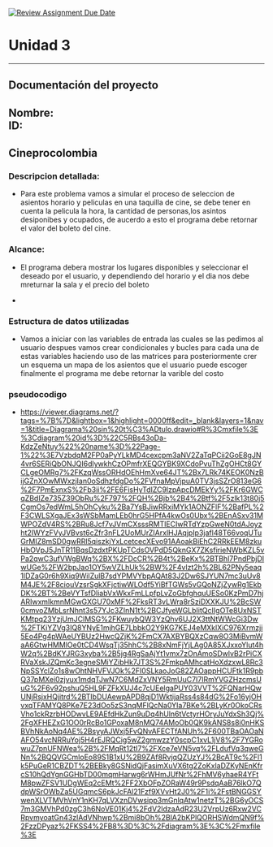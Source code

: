 [![Review Assignment Due Date](https://classroom.github.com/assets/deadline-readme-button-22041afd0340ce965d47ae6ef1cefeee28c7c493a6346c4f15d667ab976d596c.svg)](https://classroom.github.com/a/MuElT52l)
# Unidad 3
---
## Documentación del proyecto
Nombre:  
ID:  
---
## Cineprocolombia
 
### Descripcion detallada:
 
- Para este problema vamos a simular el proceso de seleccion de asientos horario y peliculas en una taquilla de cine, se debe tener en cuenta la pelicula la hora, la cantidad de personas,los asintos desiponibes y ocupados, de aucerdo a esto el programa debe retornar el valor del boleto del cine.
 
### Alcance:
 
- El programa debera mostrar los lugares disponibles y seleccionar el deseado por el usuario, y dependiendo del horario y el dia nos debe mreturnar la sala y el precio del boleto
 
-
 
### Estructura de datos utilizadas
- Vamos a iniciar con las variables de entrada las cuales se las pedimos al usuario
despues vamos crear condicionales y bucles para cada una de estas variables haciendo uso de las matrices para posteriormente crer un esquema un mapa de los asientos que el usuario puede escoger finalmente el programa me debe retornar la varible del costo







### pseudocodigo 

- https://viewer.diagrams.net/?tags=%7B%7D&lightbox=1&highlight=0000ff&edit=_blank&layers=1&nav=1&title=Diagrama%20sin%20t%C3%ADtulo.drawio#R%3Cmxfile%3E%3Cdiagram%20id%3D%22C5RBs43oDa-KdzZeNtuy%22%20name%3D%22Page-1%22%3E7VzbdqM2FP0aPyYLkMD4cexcpm3aNV2ZaTqPCii2GoE8gJN4vr6SERiQbONJQI6dlywkhCzOPmfrXEQGYBK9XCdoPvuThZgOHCt8GYCLgeOMRg7%2FKzqWssORHdOEhHmXve64JT%2Bx7LRk74KEOK0NzBijGZnXOwMWxzjIan0oSdhzfdgDo%2FVfnaMpVjpuA0TV3jsSZrO813eG6%2F7PmExnxS%2Fb3ii%2FE6FisHyTdIZC9lzpApcDMEkYy%2FKr6GWCqZBdIZe735Z39ObRu%2F797%2FQH%2Bjb%2B4%2Btf%2F5zlk13t80j5CgmOs7edWmL5hOhCyku%2Ba7YsBJiwRRxiMYk1AONZFlF%2BafPL%2F3CWLSXgaJEx3sWSbMamLEb0hrG5HPfA4kwOs0Ubx%2BEnASxv31MWPOZdV4RS%2BRu8Jcf7vJVmCXsssRMTlECIwRTdYzpGweN0tdAJoyzht2IWYzFVyJVBvst6cZfr3nFL2UoMUrZIArxlHJAqjpIp3jafl48T66voqUTuGrMIZ8mSD0gwRRl5qiszkjYxLcetcecXEvo91AAoakBiEhC2RRkEEM8zkuHbOVpJ5JnTR11BqsDzdxtPKUpTCdsOVPdD5QknGX7ZKsfirieNWbKZL5vPa2qwC3ufVWgBWq%2BX%2FDcCR%2B4t%2BeKx%2BTBhl7PndPbjDIwUGe%2FW2bpJao1OY5wVZLhUk%2BW%2F4vlzt2h%2BL62PNy5eaq1lDZaG0r6h9Xiq9WilZulB7sdYPMVYbpAQAt83J2Dw6SJYUN7mc3uUv8M4JE%2F8ciouVzsrSgkXFjctiwWLOdf5YiBfTGWs5vGQoNZjZywRg1EkbDK%2BT%2BeVYTsfDliabVxWkxFmLLpfpLvZoGbfghquUESo0KzPmD7hjARIwxmIkmnMGwGXGU70xMF%2FksRT3vLWra8rSziDXXKJU%2BcSW0cmvoZMbLsrNhnt3s57YJc3ZInN1t%2BCJfyeWGLbIitQcIIgOTe8UxNSTKMtpq23YzjUmJClMSG%2FKwuybQW3YzQhv6UJ2X3ttNtWWcGi3Dw%2FTKiYZVg3IQ8YNyE1mjhGE7LbbkO2Y9KG7KEJ4eMXklXiC976Xrmzji5Eo4Pg4pWAeUYBUz2HwcQZjK%2FmCX7AXBYBQXzCqw8O3MiBvmWaA6GtwHMMlOe0tCD4WsqTj35hhC%2B8xNmFjYjLAg0A85XJxxoYlut4hW2q%2BdKYJRG3xyba%2B5jg4RgSaAjYt1vmx7zOnAmoSDwlvB2rPiCXRVaXskJZQmKc3egneSMiYZibHk7JT3S%2FmkpAMhcatHoXdzxwL8Rc3NpSSYclZo1s8wOhtNHVFVJOk%2FI0SLkaoJoG82ZAOappHCUFtk1R9pbQ37pMXei0zjvux1mdqTJwN7C6MdZxVNY5RmUuC7I7lRmYVGZHzcmsUuG%2F6v92pshuQ5HL9FZFkXUJ4c7cUEelgaPUY03VVT%2FQNarHQwUNjRsjxHQjitrd%2BTIbDUAewpAPD8qjD1WktijaRss4s84dG%2Fo16yjOHvxqTFAMYQ8PKe7E23dOo5zS3nqMFlQcNa0YIa7BKe%2BLyKr0OkoCRsVho1ckRzrbHODwvLE9AEfdHkZun9uDq4hUln6tVctyrHOryJuYdxSh3Qj%2FgXFHEZxG1OO0rRcBo1GPoxaM8nMQ74AMoOb0QK9kANS8s8i0nHKSBVhNkAoNq4AE%2BsyyAJWxj5FvQNvAFECTfANUh%2F600TBaOAOaNAFO54vcNRRuYoj5H4rEJRQCig5wZ2gmwzzY0scpC1xvL1jV8%2F7YGRowuZ7pnUFNWea%2B%2FMqRt12tI7%2FXce7eVN5vq%2FLdufVq3qweGNn%2BQQVGCmloEo89S1B1xU%2B9ZAf8RvjqQZUzYJ%2BcAT9c%2Fl1k5PuGeR1CBZDT%2BEBky8GSNidQjFasimXuVX6tg2ZoKxlaDZKyNEnKfrcS10hQdYgnGGHbTD00mqmHarwg6rWHmJUfNr%2FhMV6yhaeR4YFtM8pwZFSV1UDgWEq2cEMt%2FF2XbOFpZORaW49r9PsdqAaB76lkO7QdpWSrOWbZa5UGqmcS6pkJcFAl21Fzf9XVvHt2J0%2F1i%2FstBNGGSYwenXLVTMVhVnY1nKH7qLVXznDVwsipp3mGnlqAtw1netzT%2BG6yOCS7m3GMVhPd0zgC3h6NoVE01Kj4%2FdV2ldzaAdR23U2VrpUz6Rxw2VCRpvmyoatGn43zlAdVNhwp%2Bmi8bOh%2BlA2bKPlQORHSWdmQN9f%2FzzDPyaz%2FKSS4%2FB8%3D%3C%2Fdiagram%3E%3C%2Fmxfile%3E




